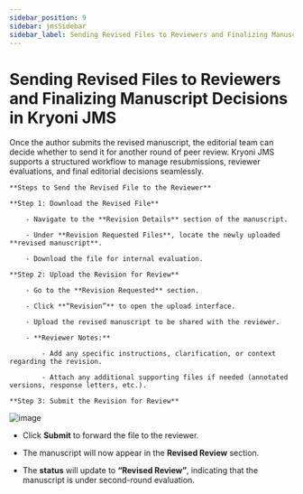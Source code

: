 ```yaml
---
sidebar_position: 9
sidebar: jmsSidebar
sidebar_label: Sending Revised Files to Reviewers and Finalizing Manuscript Decisions in Kryoni JMS
---
```


# Sending Revised Files to Reviewers and Finalizing Manuscript Decisions in Kryoni JMS

Once the author submits the revised manuscript, the editorial team can decide whether to send it for another round of peer review. Kryoni JMS supports a structured workflow to manage resubmissions, reviewer evaluations, and final editorial decisions seamlessly.

    **Steps to Send the Revised File to the Reviewer**

    **Step 1: Download the Revised File**

        - Navigate to the **Revision Details** section of the manuscript.

        - Under **Revision Requested Files**, locate the newly uploaded **revised manuscript**.

        - Download the file for internal evaluation.

    **Step 2: Upload the Revision for Review**

        - Go to the **Revision Requested** section.

        - Click **“Revision”** to open the upload interface.

        - Upload the revised manuscript to be shared with the reviewer.

        - **Reviewer Notes:**

            - Add any specific instructions, clarification, or context regarding the revision.

            - Attach any additional supporting files if needed (annotated versions, response letters, etc.).

    **Step 3: Submit the Revision for Review**

![image](/assets/images/sending-revised-files/submit-the-revision.webp)

- Click **Submit** to forward the file to the reviewer.

- The manuscript will now appear in the **Revised Review** section.

- The **status** will update to **“Revised Review”**, indicating that the manuscript is under second-round evaluation.
